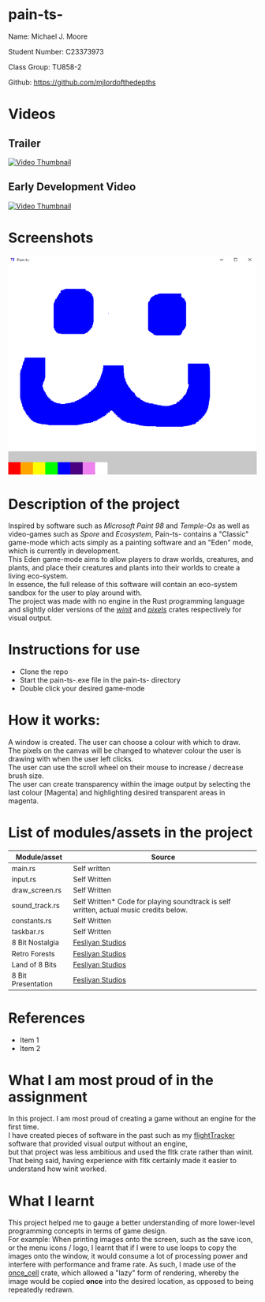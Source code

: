 # pain-ts-

Name: Michael J. Moore

Student Number: C23373973

Class Group: TU858-2

Github: https://github.com/mjlordofthedepths

# Videos
## Trailer
[![Video Thumbnail](https://img.youtube.com/vi/7HU2nEYecM0/0.jpg)](https://youtu.be/7HU2nEYecM0)
## Early Development Video
[![Video Thumbnail](https://img.youtube.com/vi/WnibKvhUoQ0/0.jpg)](https://youtu.be/WnibKvhUoQ0)

# Screenshots

![Early Development Image example](src/assets/image.png)

# Description of the project

Inspired by software such as *Microsoft Paint 98* and *Temple-Os* as well as video-games such as *Spore* and *Ecosystem*, Pain-ts- contains a "Classic" game-mode which acts simply as a painting software and an "Eden" mode, which is currently in development.  
This Eden game-mode aims to allow players to draw worlds, creatures, and plants, and place their creatures and plants into their worlds to create a living eco-system.  
In essence, the full release of this software will contain an eco-system sandbox for the user to play around with.  
The project was made with no engine in the Rust programming language and slightly older versions of the [*winit*](https://crates.io/crates/winit) and [*pixels*](https://crates.io/crates/pixels) crates respectively for visual output.  

# Instructions for use

- Clone the repo
- Start the pain-ts-.exe file in the pain-ts- directory
- Double click your desired game-mode

# How it works:

A window is created. The user can choose a colour with which to draw.  
The pixels on the canvas will be changed to whatever colour the user is drawing with when the user left clicks.  
The user can use the scroll wheel on their mouse to increase / decrease brush size.  
The user can create transparency within the image output by selecting the last colour [Magenta] and highlighting desired transparent areas in magenta.

# List of modules/assets in the project

| Module/asset | Source |
|-----------|-----------|
| main.rs | Self written |
| input.rs | Self Written |
| draw_screen.rs | Self Written |
| sound_track.rs | Self Written* Code for playing soundtrack is self written, actual music credits below. |
| constants.rs | Self Written |
| taskbar.rs | Self Written |
| 8 Bit Nostalgia | [Fesliyan Studios](https://www.fesliyanstudios.com/royalty-free-music/download/8-bit-nostalgia/2289) |
| Retro Forests | [Fesliyan Studios](https://www.fesliyanstudios.com/royalty-free-music/download/retro-forest/451) |
| Land of 8 Bits | [Fesliyan Studios](https://www.fesliyanstudios.com/royalty-free-music/download/land-of-8-bits/288) |
| 8 Bit Presentation | [Fesliyan Studios](https://www.fesliyanstudios.com/royalty-free-music/download/8-bit-presentation/383) |

# References
* Item 1
* Item 2

# What I am most proud of in the assignment

In this project. I am most proud of creating a game without an engine for the first time.  
I have created pieces of software in the past such as my [flightTracker](https://github.com/mjLordOfTheDepths/flightTracker/blob/Main/src/main.rs) software that provided visual output without an engine,  
but that project was less ambitious and used the fltk crate rather than winit. That being said, having experience with fltk certainly made it easier to understand how winit worked.

# What I learnt

This project helped me to gauge a better understanding of more lower-level programming concepts in terms of game design.  
For example: 
When printing images onto the screen, such as the save icon, or the menu icons / logo, I learnt that if I were to use loops to copy the images onto the window, it would consume a lot of processing power and interfere with performance and frame rate.
As such, I made use of the [once_cell](https://crates.io/crates/once_cell) crate, which allowed a "lazy" form of rendering, whereby the image would be copied **once** into the desired location, as opposed to being repeatedly redrawn.


